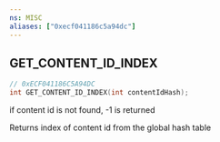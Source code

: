 ```yaml
---
ns: MISC
aliases: ["0xecf041186c5a94dc"]
---
```

## GET_CONTENT_ID_INDEX

```c
// 0xECF041186C5A94DC
int GET_CONTENT_ID_INDEX(int contentIdHash);
```

if content id is not found, -1 is returned

Returns index of content id from the global hash table

